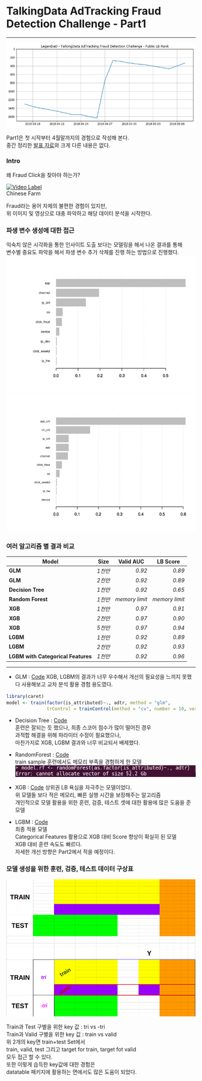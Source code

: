 # TalkingData AdTracking Fraud Detection Challenge - Part1  

---

![](../output/scoregraph.png)

Part1은 첫 시작부터 4월말까지의 경험으로 작성해 본다.   
중간 정리한 [발표 자료](https://github.com/LegenDad/KaggleUXLog/blob/master/AdT/Note/UX%20About%20AdTracking.pdf)와 크게 다른 내용은 없다.  

### Intro  
왜 Fraud Click을 찾아야 하는가?   

[![Video Label](https://i.kinja-img.com/gawker-media/image/upload/s--ZL-sFioc--/c_fit,f_auto,fl_progressive,q_80,w_636/wnus15o6tm4ekewlelgn.jpg)](https://i.kinja-img.com/gawker-media/image/upload/imuqp7dbsu41o3socgwi.mp4)  
Chinese Farm  

Fraud라는 용어 자체의 불편한 경험이 있지만,  
위 이미지 및 영상으로 대충 파악하고 해당 데이터 분석을 시작한다.  





### 파생 변수 생성에 대한 접근  

익숙치 않은 시각화을 통한 인사이트 도출 보다는 모델링을 해서 나온 결과를 통해  
변수별 중요도 파악을 해서 파생 변수 추가 삭제를 진행 하는 방법으로 진행했다.  
![](../output/001.png) ![](../output/002.png)


### 여러 알고리즘 별 결과 비교  

|  <center>Model</center> |  <center>Size</center> |  <center>Valid AUC</center> | <center>LB Score </center> |
|:--------|:--------:|--------:|-------:|
|**GLM** | *1천만* |*0.92* | *0.89*|
|**GLM** | *2천만* |*0.92* | *0.89*|
|**Decision Tree** | *1천만* |*0.92* | *0.65*|
|**Random Forest** | *1천만* |*memory limit* | *memory limit*|
|**XGB** | *1천만* |*0.97* | *0.91*|
|**XGB** | *2천만* |*0.97* | *0.90*|
|**XGB** | *5천만* |*0.97* | *0.94*|
|**LGBM** | *1천만* |*0.92* | *0.89*|
|**LGBM** | *2천만* |*0.92* | *0.93*|
|**LGBM with  Categorical Features** | *1천만* |*0.92* | *0.96*|  

---

* GLM : [Code](https://github.com/LegenDad/KaggleUXLog/blob/master/AdT/Code/Glm_Tree_Sample.R)
XGB, LGBM의 결과가 너무 우수해서 개선의 필요성을 느끼지 못했다
사용해보고 교차 분석 활용 경험 용도였다.  

```r
library(caret)
model <- train(factor(is_attributed)~., adtr, method = "glm",
               trControl = trainControl(method = "cv", number = 10, verboseIter = TRUE))
```

* Decision Tree : [Code](https://github.com/LegenDad/KaggleUXLog/blob/master/AdT/Code/Glm_Tree_Sample.R)  
훈련은 잘되는 듯 했으나, 최종 스코어 점수가 많이 떨어진 경우  
과적합 해결을 위해 파라미터 수정이 필요했으나,   
마찬가지로 XGB, LGBM 결과와 너무 비교되서 배제했다.  

* RandomForest : [Code](https://github.com/LegenDad/KaggleUXLog/blob/master/AdT/Code/RandomForest_server.R)  
train sample  훈련에서도 메모리 부족을 경험하게 한 모델  
![](../output/rf.memory52G.png)  

* XGB : [Code](https://github.com/LegenDad/KaggleUXLog/blob/master/AdT/Code/XGBoost_sample.R)
상위권 LB 욕심을 자극주는 모델이었다.  
위 모델들 보다 적은 메모리, 빠른 실행 시간을 보장해주는 알고리즘  
개인적으로 모델 활용을 위한 훈련, 검증, 테스트 셋에 대한 활용에 많은 도움을 준 모델  

* LGBM : [Code](https://github.com/LegenDad/KaggleUXLog/blob/master/AdT/Code/LightGBM_sample.R)  
최종 적용 모델  
Categorical Features 활용으로 XGB 대비 Score 향상이 확실히 된 모델  
XGB 대비 훈련 속도도 빠르다.  
자세한 개선 방향은 Part2에서 적을 예정이다.

### 모델 생성을 위한 훈련, 검증, 테스트 데이터 구상표   
![](../output/trtetable.png)  

Train과 Test 구별을 위한 key 값 : tri vs -tri  
Train과 Valid 구별을 위한 key 값 : train vs valid  
위 2개의 key면  train+test Set에서  
train, valid, test 그리고
target for train, target fot valid   
모두 접근 할 수 있다.   
또한 이렇게 습득한 key값에 대한 경험은  
datatable 패키지에 활용하는 면에서도 많은 도움이 되었다.  
